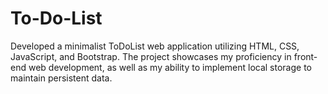 # To-Do-List
Developed a minimalist ToDoList web application utilizing HTML, CSS, JavaScript, and Bootstrap. The project showcases my proficiency in front-end web development, as well as my ability to implement local storage to maintain persistent data.
